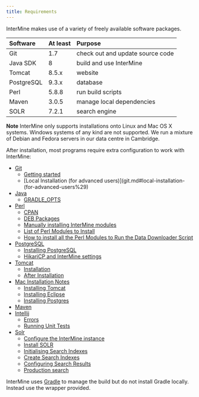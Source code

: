 ```yaml
---
title: Requirements
---
```


InterMine makes use of a variety of freely available software packages.

| Software | At least | Purpose |
| :--- | :--- | :--- |
| Git | 1.7 | check out and update source code |
| Java SDK | 8 | build and use InterMine |
| Tomcat | 8.5.x | website |
| PostgreSQL | 9.3.x | database |
| Perl | 5.8.8 | run build scripts |
| Maven | 3.0.5 | manage local dependencies |
| SOLR | 7.2.1 | search engine |

**Note**
InterMine only supports installations onto Linux and Mac OS X systems. Windows systems of any kind are not supported. We run a mixture of Debian and Fedora servers in our data centre in Cambridge.

After installation, most programs require extra configuration to work with InterMine:

* [Git](git.md)
	* [Getting started](git.md#getting-started)
	* [Local Installation (for advanced users)](git.md#local-installation-(for-advanced-users%29)
* [Java](java.md)
	* [GRADLE\_OPTS](java.md#gradle\_opts)
* [Perl](perl.md)
	* [CPAN](perl.md#cpan)
	* [DEB Packages](perl.md#deb-packages)
	* [Manually installing InterMine modules](perl.md#manually-installing-intermine-modules)
	* [List of Perl Modules to Install](perl.md#list-of-perl-modules-to-install)
	* [How to install all the Perl Modules to Run the Data Downloader Script](perl.md#how-to-install-all-the-perl-modules-to-run-the-data-downloader-script)
* [PostgreSQL](postgres/postgres.md)
	* [Installing PostgreSQL](postgres/postgres.md)
	* [HikariCP and InterMine settings](postgres/hikari.md)
* [Tomcat](tomcat.md)
	* [Installation](tomcat.md#installation)
	* [After Installation](tomcat.md#after-installation)
* [Mac Installation Notes](macs.md)
	* [Installing Tomcat](macs.md#installing-tomcat)
	* [Installing Eclipse](macs.md#installing-eclipse)
	* [Installing Postgres](macs.md#installing-postgres)
* [Maven](maven.md)
* [Intellij](intellij.md)
	* [Errors](intellij.md#errors)
	* [Running Unit Tests](intellij.md#running-unit-tests)
* [Solr](solr.md)
	* [Configure the InterMine instance](solr.md#configure-the-intermine-instance)
	* [Install SOLR](solr.md#installing-solr)
	* [Initialising Search Indexes](solr.md#initialising-search-indexes)
	* [Create Search Indexes](solr.md#create-search-indexes)
	* [Configuring Search Results](solr.md#configuring-search-results)
	* [Production search](solr.md#production-search)

InterMine uses [Gradle](gradle/index.md) to manage the build but do not install Gradle locally. Instead use the wrapper provided.

